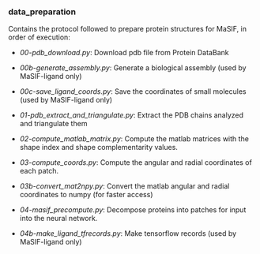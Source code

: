 ### data_preparation

Contains the protocol followed to prepare protein structures for MaSIF, in order of execution:

+ *00-pdb_download.py*: Download pdb file from Protein DataBank 

+ *00b-generate_assembly.py*: Generate a biological assembly (used by MaSIF-ligand only) 

+ *00c-save_ligand_coords.py*: Save the coordinates of small molecules (used by MaSIF-ligand only) 

+ *01-pdb_extract_and_triangulate.py*: Extract the PDB chains analyzed and triangulate them

+ *02-compute_matlab_matrix.py*: Compute the matlab matrices with the shape index and shape complementarity values.

+ *03-compute_coords.py*: Compute the angular and radial coordinates of each patch. 

+ *03b-convert_mat2npy.py*: Convert the matlab angular and radial coordinates to numpy (for faster access)

+ *04-masif_precompute.py*: Decompose proteins into patches for input into the neural network.

+ *04b-make_ligand_tfrecords.py*: Make tensorflow records (used by MaSIF-ligand only)

